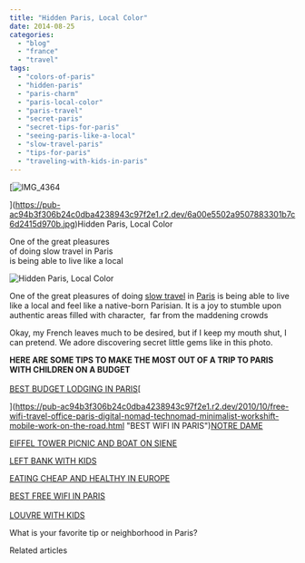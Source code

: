 ```yaml
---
title: "Hidden Paris, Local Color"
date: 2014-08-25
categories: 
  - "blog"
  - "france"
  - "travel"
tags: 
  - "colors-of-paris"
  - "hidden-paris"
  - "paris-charm"
  - "paris-local-color"
  - "paris-travel"
  - "secret-paris"
  - "secret-tips-for-paris"
  - "seeing-paris-like-a-local"
  - "slow-travel-paris"
  - "tips-for-paris"
  - "traveling-with-kids-in-paris"
---
```


[![IMG_4364](https://pub-ac94b3f306b24c0dba4238943c97f2e1.r2.dev/6a00e5502a9507883301b7c6d2415d970b.jpg "IMG_4364")  
  
](https://pub-ac94b3f306b24c0dba4238943c97f2e1.r2.dev/6a00e5502a9507883301b7c6d2415d970b.jpg)Hidden Paris, Local Color  
  
One of the great pleasures  
of doing slow travel in Paris  
is being able to live like a local  
  

<!--more-->  
![  Hidden Paris, Local Color ](https://pub-ac94b3f306b24c0dba4238943c97f2e1.r2.dev/6a00e5502a9507883301b8d05c3973970c.png)  
  
One of the great pleasures of doing [slow travel](https://pub-ac94b3f306b24c0dba4238943c97f2e1.r2.dev/2011/11/slow-travel.html "Slow travel") in [Paris](https://pub-ac94b3f306b24c0dba4238943c97f2e1.r2.dev/2013/03/la-samaritaine-paris-architecture.html "Paris travel") is being able to live like a local and feel like a native-born Parisian. It is a joy to stumble upon authentic areas filled with character,  far from the maddening crowds  
  
Okay, my French leaves much to be desired, but if I keep my mouth shut, I can pretend. We adore discovering secret little gems like in this photo.  
  
**HERE ARE SOME TIPS TO MAKE THE MOST OUT OF A TRIP TO PARIS WITH CHILDREN ON A BUDGET**  
[  
](https://pub-ac94b3f306b24c0dba4238943c97f2e1.r2.dev/2010/10/free-wifi-travel-office-paris-digital-nomad-technomad-minimalist-workshift-mobile-work-on-the-road.html "BEST WIFI IN PARIS")[BEST BUDGET LODGING IN PARIS](https://pub-ac94b3f306b24c0dba4238943c97f2e1.r2.dev/2006/09/paris-bois-de-b.html "Best budget lodging in paris")[  
  
](https://pub-ac94b3f306b24c0dba4238943c97f2e1.r2.dev/2010/10/free-wifi-travel-office-paris-digital-nomad-technomad-minimalist-workshift-mobile-work-on-the-road.html "BEST WIFI IN PARIS")[NOTRE DAME](https://pub-ac94b3f306b24c0dba4238943c97f2e1.r2.dev/2011/07/family-travel-paris-notre-dame-photo.html "Notre dame with kids")  
  
[EIFFEL TOWER PICNIC AND BOAT ON SIENE](https://pub-ac94b3f306b24c0dba4238943c97f2e1.r2.dev/2010/10/celebrating-in-paris-eiffel-tower-family-travel-adventures-abroad-birthdays-weddings-and-anniversari.html "celebrating in Paris Eiffel picnic and boat ride")  
  
[LEFT BANK WITH KIDS](https://pub-ac94b3f306b24c0dba4238943c97f2e1.r2.dev/2006/09/notre-dame-left.html "LEFT BANK WITH KIDS")  
  
[EATING CHEAP AND HEALTHY IN EUROPE](https://pub-ac94b3f306b24c0dba4238943c97f2e1.r2.dev/2008/09/how-to-eat-heal.html "eating healthy and cheap in europe")  
  
[BEST FREE WIFI IN PARIS](https://pub-ac94b3f306b24c0dba4238943c97f2e1.r2.dev/2010/10/free-wifi-travel-office-paris-digital-nomad-technomad-minimalist-workshift-mobile-work-on-the-road.html "BEST WIFI IN PARIS")  
[  
LOUVRE WITH KIDS](https://pub-ac94b3f306b24c0dba4238943c97f2e1.r2.dev/2011/03/-family-travel-paris-france-louvre-photo.html "louvre with kids")  
  
What is your favorite tip or neighborhood in Paris?

Related articles

